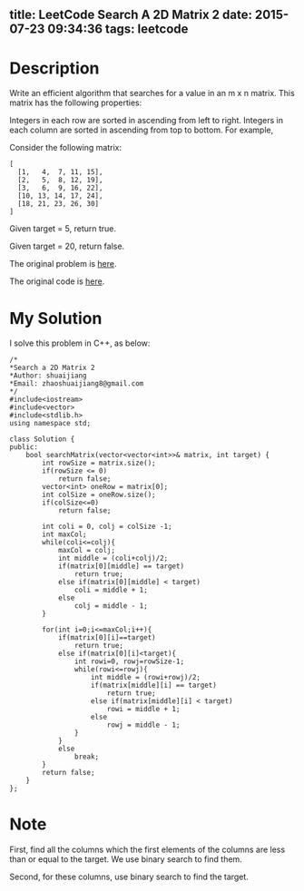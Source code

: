 title: LeetCode Search A 2D Matrix 2
date: 2015-07-23 09:34:36
tags: leetcode
---

# Description
Write an efficient algorithm that searches for a value in an m x n matrix. This matrix has the following properties:

Integers in each row are sorted in ascending from left to right.
Integers in each column are sorted in ascending from top to bottom.
For example,

Consider the following matrix:
	
	[
	  [1,   4,  7, 11, 15],
	  [2,   5,  8, 12, 19],
	  [3,   6,  9, 16, 22],
	  [10, 13, 14, 17, 24],
	  [18, 21, 23, 26, 30]
	]
Given target = 5, return true.

Given target = 20, return false.

The original problem is [here](https://leetcode.com/problems/search-a-2d-matrix-ii/ "Problem").

The original code is [here](https://github.com/shuaijiang/LeetCode/blob/master/SearchA2DMatrix2.cpp "Code").
<!--more-->

# My Solution
I solve this problem in C++, as below:
	
	/*
	*Search a 2D Matrix 2
	*Author: shuaijiang
	*Email: zhaoshuaijiang8@gmail.com
	*/
	#include<iostream>
	#include<vector>
	#include<stdlib.h>
	using namespace std;
	
	class Solution {
	public:
	    bool searchMatrix(vector<vector<int>>& matrix, int target) {
	        int rowSize = matrix.size();
	        if(rowSize <= 0)
	        	return false;
	        vector<int> oneRow = matrix[0];
	        int colSize = oneRow.size();
	        if(colSize<=0)
	        	return false;
	        
	        int coli = 0, colj = colSize -1;
	        int maxCol;
	        while(coli<=colj){
	        	maxCol = colj;
	        	int middle = (coli+colj)/2;
	        	if(matrix[0][middle] == target)
	        		return true;
	        	else if(matrix[0][middle] < target)
	        		coli = middle + 1;
	        	else
	        		colj = middle - 1;
	        }
	        
	        for(int i=0;i<=maxCol;i++){
	        	if(matrix[0][i]==target)
	        		return true;
	        	else if(matrix[0][i]<target){
	        		int rowi=0, rowj=rowSize-1;
					while(rowi<=rowj){
						int middle = (rowi+rowj)/2;
						if(matrix[middle][i] == target)
			        		return true;
			        	else if(matrix[middle][i] < target)
			        		rowi = middle + 1;
			        	else
			        		rowj = middle - 1;
					}
	        	}
	        	else
	        		break;
	        }
	        return false;
	    }
	};

# Note
First, find all the columns which the first elements of the columns are less than or equal to the target. We use binary search to find them.

Second, for these columns, use binary search to find the target.
